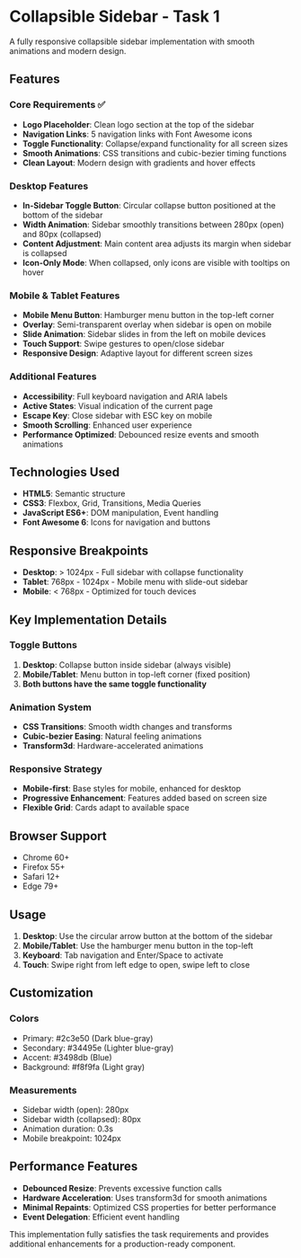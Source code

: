# Collapsible Sidebar - Task 1

A fully responsive collapsible sidebar implementation with smooth animations and modern design.

## Features

### Core Requirements ✅
- **Logo Placeholder**: Clean logo section at the top of the sidebar
- **Navigation Links**: 5 navigation links with Font Awesome icons
- **Toggle Functionality**: Collapse/expand functionality for all screen sizes
- **Smooth Animations**: CSS transitions and cubic-bezier timing functions
- **Clean Layout**: Modern design with gradients and hover effects

### Desktop Features
- **In-Sidebar Toggle Button**: Circular collapse button positioned at the bottom of the sidebar
- **Width Animation**: Sidebar smoothly transitions between 280px (open) and 80px (collapsed)
- **Content Adjustment**: Main content area adjusts its margin when sidebar is collapsed
- **Icon-Only Mode**: When collapsed, only icons are visible with tooltips on hover

### Mobile & Tablet Features
- **Mobile Menu Button**: Hamburger menu button in the top-left corner
- **Overlay**: Semi-transparent overlay when sidebar is open on mobile
- **Slide Animation**: Sidebar slides in from the left on mobile devices
- **Touch Support**: Swipe gestures to open/close sidebar
- **Responsive Design**: Adaptive layout for different screen sizes

### Additional Features
- **Accessibility**: Full keyboard navigation and ARIA labels
- **Active States**: Visual indication of the current page
- **Escape Key**: Close sidebar with ESC key on mobile
- **Smooth Scrolling**: Enhanced user experience
- **Performance Optimized**: Debounced resize events and smooth animations


## Technologies Used

- **HTML5**: Semantic structure
- **CSS3**: Flexbox, Grid, Transitions, Media Queries
- **JavaScript ES6+**: DOM manipulation, Event handling
- **Font Awesome 6**: Icons for navigation and buttons

## Responsive Breakpoints

- **Desktop**: > 1024px - Full sidebar with collapse functionality
- **Tablet**: 768px - 1024px - Mobile menu with slide-out sidebar
- **Mobile**: < 768px - Optimized for touch devices

## Key Implementation Details

### Toggle Buttons
1. **Desktop**: Collapse button inside sidebar (always visible)
2. **Mobile/Tablet**: Menu button in top-left corner (fixed position)
3. **Both buttons have the same toggle functionality**

### Animation System
- **CSS Transitions**: Smooth width changes and transforms
- **Cubic-bezier Easing**: Natural feeling animations
- **Transform3d**: Hardware-accelerated animations

### Responsive Strategy
- **Mobile-first**: Base styles for mobile, enhanced for desktop
- **Progressive Enhancement**: Features added based on screen size
- **Flexible Grid**: Cards adapt to available space

## Browser Support

- Chrome 60+
- Firefox 55+
- Safari 12+
- Edge 79+

## Usage

1. **Desktop**: Use the circular arrow button at the bottom of the sidebar
2. **Mobile/Tablet**: Use the hamburger menu button in the top-left
3. **Keyboard**: Tab navigation and Enter/Space to activate
4. **Touch**: Swipe right from left edge to open, swipe left to close

## Customization

### Colors
- Primary: #2c3e50 (Dark blue-gray)
- Secondary: #34495e (Lighter blue-gray)
- Accent: #3498db (Blue)
- Background: #f8f9fa (Light gray)

### Measurements
- Sidebar width (open): 280px
- Sidebar width (collapsed): 80px
- Animation duration: 0.3s
- Mobile breakpoint: 1024px

## Performance Features

- **Debounced Resize**: Prevents excessive function calls
- **Hardware Acceleration**: Uses transform3d for smooth animations
- **Minimal Repaints**: Optimized CSS properties for better performance
- **Event Delegation**: Efficient event handling

This implementation fully satisfies the task requirements and provides additional enhancements for a production-ready component.
